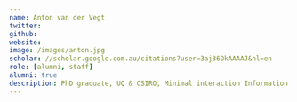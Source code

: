 ```yaml
---
name: Anton van der Vegt
twitter: 
github: 
website: 
image: /images/anton.jpg
scholar: //scholar.google.com.au/citations?user=3aj36DkAAAAJ&hl=en
role: [alumni, staff]
alumni: true
description: PhD graduate, UQ & CSIRO, Minimal interaction Information Retrieval - a theoretical framework with applications in clinical decision support. Thesis available at //espace.library.uq.edu.au/view/UQ:32bf50c 
---
```

